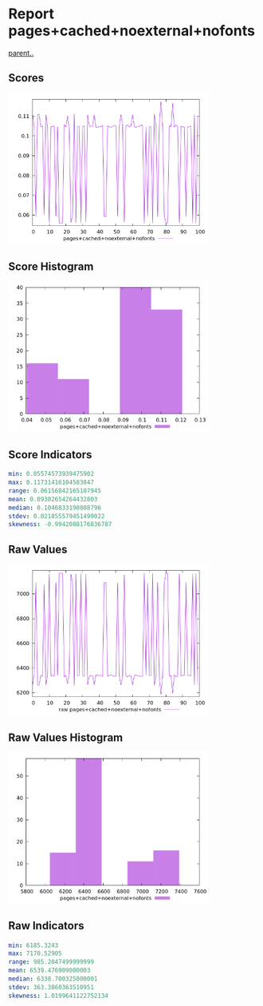 # Report pages+cached+noexternal+nofonts

[parent..](./..)  


## Scores

![score](./score.png)  

## Score Histogram

![hist](./hist.png)  

## Score Indicators

```yaml
min: 0.05574573939475902
max: 0.11731416104583847
range: 0.06156842165107945
mean: 0.09302654264432803
median: 0.1046833190808796
stdev: 0.021855579451499022
skewness: -0.9942088176836787

```

## Raw Values

![raw](./raw.png)  

## Raw Values Histogram

![raw hist](./raw_hist.png)  

## Raw Indicators

```yaml
min: 6185.3243
max: 7170.52905
range: 985.2047499999999
mean: 6539.476909000003
median: 6338.700325000001
stdev: 363.3860363510951
skewness: 1.0199641122752134

```

<style>
  img {
    max-width: 80%;
  }
</style>
      
